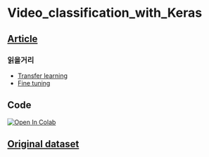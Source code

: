 # Video_classification_with_Keras

## [Article](https://www.pyimagesearch.com/2019/07/15/video-classification-with-keras-and-deep-learning/)
### 읽을거리
  * [Transfer learning](https://pyimagesearch.com/2019/05/20/transfer-learning-with-keras-and-deep-learning/)
  * [Fine tuning](https://www.pyimagesearch.com/2019/06/03/fine-tuning-with-keras-and-deep-learning/)

## Code 
[![Open In Colab](https://colab.research.google.com/assets/colab-badge.svg)](https://colab.research.google.com/drive/1C2vED82YhLuq8DvtLIavnqAVGGbp3tEI#scrollTo=lj-l1d_EOs0e)


## [Original dataset](https://github.com/anubhavmaity)
